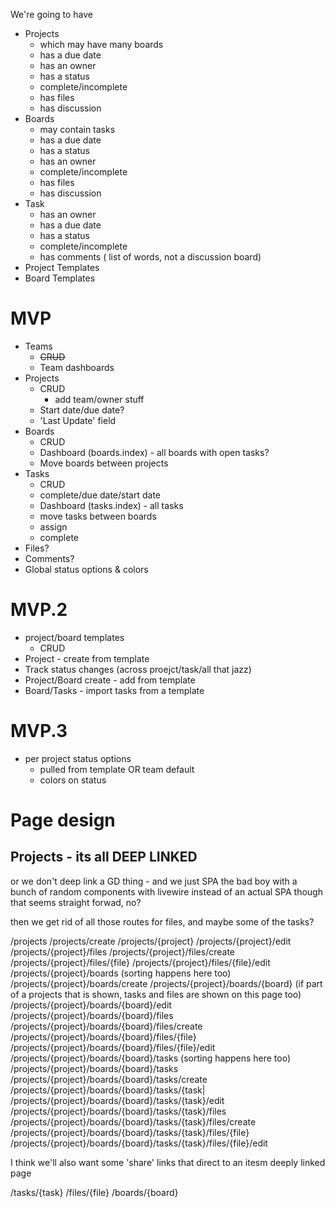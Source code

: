We're going to have 

* Projects
  * which may have many boards
  * has a due date
  * has an owner
  * has a status
  * complete/incomplete
  * has files
  * has discussion
* Boards
  * may contain tasks
  * has a due date
  * has a status
  * has an owner
  * complete/incomplete
  * has files
  * has discussion
* Task
  * has an owner
  * has a due date
  * has a status
  * complete/incomplete
  * has comments ( list of words, not a discussion board)
* Project Templates
* Board Templates

# MVP
* Teams
  * ~~CRUD~~
  * Team dashboards
* Projects
  * CRUD
    * add team/owner stuff
  * Start date/due date?
  * 'Last Update' field
* Boards
  * CRUD
  * Dashboard (boards.index) - all boards with open tasks?
  * Move boards between projects
* Tasks
  * CRUD
  * complete/due date/start date
  * Dashboard (tasks.index) - all tasks
  * move tasks between boards
  * assign
  * complete
* Files?
* Comments?
* Global status options & colors

# MVP.2
* project/board templates
  * CRUD
* Project - create from template
* Track status changes (across proejct/task/all that jazz)
* Project/Board create - add from template
* Board/Tasks - import tasks from a template

# MVP.3
* per project status options
  * pulled from template OR team default
  * colors on status

# Page design

## Projects - its all DEEP LINKED
or we don't deep link a GD thing - and we just SPA the bad boy with a bunch of random components
with livewire instead of an actual SPA though
that seems straight forwad, no?

then we get rid of all those routes for files, and maybe some of the tasks? 

/projects
/projects/create
/projects/{project}
/projects/{project}/edit
/projects/{project}/files
/projects/{project}/files/create
/projects/{project}/files/{file}
/projects/{project}/files/{file}/edit
/projects/{project}/boards (sorting happens here too)
/projects/{project}/boards/create
/projects/{project}/boards/{board} (if part of a projects that is shown, tasks and files are shown on this page too)
/projects/{project}/boards/{board}/edit
/projects/{project}/boards/{board}/files
/projects/{project}/boards/{board}/files/create
/projects/{project}/boards/{board}/files/{file}
/projects/{project}/boards/{board}/files/{file}/edit
/projects/{project}/boards/{board}/tasks (sorting happens here too)
/projects/{project}/boards/{board}/tasks
/projects/{project}/boards/{board}/tasks/create
/projects/{project}/boards/{board}/tasks/{task|
/projects/{project}/boards/{board}/tasks/{task}/edit
/projects/{project}/boards/{board}/tasks/{task}/files
/projects/{project}/boards/{board}/tasks/{task}/files/create
/projects/{project}/boards/{board}/tasks/{task}/files/{file}
/projects/{project}/boards/{board}/tasks/{task}/files/{file}/edit

I think we'll also want some 'share' links that direct to an itesm deeply linked page

/tasks/{task}
/files/{file}
/boards/{board}
